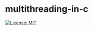 # multithreading-in-c

[![License: MIT](https://img.shields.io/badge/License-MIT-yellow.svg)](https://opensource.org/licenses/MIT)
